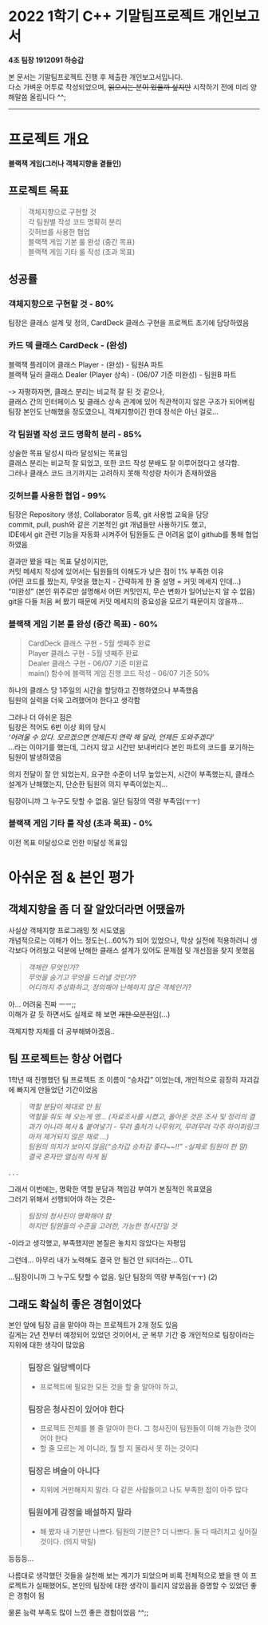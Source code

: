 # 2022 1학기 C++ 기말팀프로젝트 개인보고서
**4조 팀장 1912091 하승갑**  


본 문서는 기말팀프로젝트 진행 후 제출한 개인보고서입니다.  
다소 가벼운 어투로 작성되었으며, ~~읽으시는 분이 있을까 싶지만~~ 시작하기 전에 미리 양해말씀 올립니다 ^^;
- - - 

# 프로젝트 개요
**블랙잭 게임(그러나 객체지향을 곁들인)**

## 프로젝트 목표  
> 객체지향으로 구현할 것  
각 팀원별 작성 코드 명확히 분리  
깃허브를 사용한 협업  
블랙잭 게임 기본 룰 완성 (중간 목표)  
블랙잭 게임 기타 룰 작성 (초과 목표)  

## 성공률
### 객체지향으로 구현할 것 - 80%  
팀장은 클래스 설계 및 정의, CardDeck 클래스 구현을  프로젝트 초기에 담당하였음

### 카드 덱 클래스 CardDeck - (완성)  
블랙잭 플레이어 클래스 Player - (완성) - 팀원A 파트  
블랙잭 딜러 클래스 Dealer (Player 상속) - (06/07 기준 미완성) - 팀원B 파트  

-> 자평하자면, 클래스 분리는 비교적 잘 된 것 같으나,  
클래스 간의 인터페이스 및 클래스 상속 관계에 있어 직관적이지 않은 구조가 되어버림  
팀장 본인도 난해했을 정도였으니, 객체지향이긴 한데 정석은 아닌 걸로…

### 각 팀원별 작성 코드 명확히 분리 - 85%
상술한 목표 달성시 따라 달성되는 목표임   
클래스 분리는 비교적 잘 되었고, 또한 코드 작성 분배도 잘 이루어졌다고 생각함.   
그러나 클래스 코드 크기까지는 고려하지 못해 작성량 차이가 존재하였음

### 깃허브를 사용한 협업 - 99%
팀장은 Repository 생성, Collaborator 등록, git 사용법 교육을 담당   
commit, pull, push와 같은 기본적인 git 개념들만 사용하기도 했고,   
IDE에서 git 관련 기능을 자동화 시켜주어 팀원들도 큰 어려움 없이 github를 통해 협업하였음   

결과만 봤을 때는 목표 달성이지만,   
커밋 메세지 작성에 있어서는 팀원들의 이해도가 낮은 점이 1% 부족한 이유   
(어떤 코드를 짰는지, 무엇을 했는지 - 간략하게 한 줄 설명 = 커밋 메세지 인데…)   
“미완성”
(본인 위주로만 설명해서 어떤 커밋인지, 무슨 변화가 일어났는지 알 수 없음)   
git을 다들 처음 써 봤기 때문에 커밋 메세지의 중요성을 모르기 때문이지 않을까…

### 블랙잭 게임 기본 룰 완성 (중간 목표) - 60%
> CardDeck 클래스 구현 - 5월 셋째주 완료   
Player 클래스 구현 - 5월 넷째주 완료   
Dealer 클래스 구현 - 06/07 기준 미완료   
main() 함수에 블랙잭 게임 진행 코드 작성 - 06/07 기준 50%

하나의 클래스 당 1주일의 시간을 할당하고 진행하였으나 부족했음   
팀원의 실력을 더욱 고려했어야 한다고 생각함

그러나 더 아쉬운 점은   
팀장은 적어도 6번 이상 회의 당시   
*‘어려울 수 있다. 모르겠으면 언제든지 연락 해 달라, 언제든 도와주겠다’*  
…라는 이야기를 했는데, 그러지 않고 시간만 보내버리다 본인 파트의 코드를 포기하는 팀원이 발생하였음

의지 전달이 잘 안 되었는지, 요구한 수준이 너무 높았는지, 시간이 부족했는지, 클래스 설계가 난해했는지, 단순한 팀원의 의지 부족이었는지…

팀장이니까 그 누구도 탓할 수 없음. 일단 팀장의 역량 부족임(ㅜㅜ)

### 블랙잭 게임 기타 룰 작성 (초과 목표) - 0%
이전 목표 미달성으로 인한 미달성 목표임

# 아쉬운 점 & 본인 평가
## 객체지향을 좀 더 잘 알았더라면 어땠을까
사실상 객체지향 프로그래밍 첫 시도였음   
개념적으로는 이해가 어느 정도는(...60%?) 되어 있었으나, 막상 실전에 적용하려니 생각보다 어려웠고 덕분에 난해한 클래스 설계가 있어도 문제점 및 개선점을 찾지 못했음

> *객체란 무엇인가?   
무엇을 숨기고 무엇을 드러낼 것인가?   
어디까지 추상화하고, 정의해야 난해하지 않은 객체인가?*

아… 어려움 진짜 ㅡㅡ;;   
이해가 갈 듯 하면서도 실제로 해 보면 ~~개판 오분전~~임(...)

객체지향 자체를 더 공부해봐야겠음..

## 팀 프로젝트는 항상 어렵다
1학년 때 진행했던 팀 프로젝트 조 이름이 “승차갑” 이었는데, 개인적으로 굉장히 자괴감에 빠지게 만들었던 기간이었음

> *역할 분담이 제대로 안 됨   
역할을 줘도 해 오는게 영… (자료조사를 시켰고, 돌아온 것은 조사 및 정리의 결과가 아니라 복사 & 붙여넣기 - 무려 출처가 나무위키, 무려무려 각주 하이퍼링크 마저 제거되지 않은 채로 …)   
팀원의 의지가 보이지 않음(“승차갑 승차감 좋다~~!!” -실제로 팀원이 한 말)   
결국 혼자만 열심히 하게 됨*

.
.
.

그래서 이번에는, 명확한 역할 분담과 책임감 부여가 본질적인 목표였음   
그러기 위해서 선행되어야 하는 것은-   

>*팀장의 청사진이 명확해야 함   
하지만 팀원들의 수준을 고려한, 가능한 청사진일 것*

-이라고 생각했고, 부족했지만 본질은 놓치지 않았다는 자평임

그런데…
아무리 내가 노력해도 결국 안 될건 안 되더라는… OTL

…팀장이니까 그 누구도 탓할 수 없음. 일단 팀장의 역량 부족임(ㅜㅜ) (2)


## 그래도 확실히 좋은 경험이었다
본인 앞에 팀장 급을 맡아야 하는 프로젝트가 2개 정도 있음  
길게는 2년 전부터 예정되어 있었던 것이어서, 군 복무 기간 중 개인적으로 팀장이라는 지위에 대한 생각이 많았음

> ### 팀장은 일당백이다
> - 프로젝트에 필요한 모든 것을 할 줄 알아야 하고,
> ### 팀장은 청사진이 있어야 한다
> - 프로젝트 전체를 볼 줄 알아야 한다.
> 그 청사진이 팀원들이 이해 가능한 것이어야 한다
> - 할 줄 모르는 게 아니라, 뭘 할 지 몰라서 못 하는 것이다
> ### 팀장은 벼슬이 아니다
> - 지위에 거만해지지 말라. 다 같은 사람들이고 나도 부족한 점이 아주 많다
> ### 팀원에게 감정을 배설하지 말라
> - 해 봤자 내 기분만 나쁘다. 팀원의 기분은? 더 나쁘다. 둘 다 때려치고 싶어질 것이다. (의지 박탈)

등등등…

나름대로 생각했던 것들을 실천해 보는 계기가 되었으며
비록 전체적으로 봤을 땐 이 프로젝트가 실패했어도, 본인의 팀장에 대한 생각이 틀리지 않았음을 증명할 수 있었던 좋은 경험이 됨

물론 능력 부족도 많이 느낀 좋은 경험이었음 ^^;;
